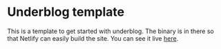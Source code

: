 # Underblog template

This is a template to get started with underblog. The binary is in there so that Netlify can easily build the site. You can see it live [here](https://underblog-template.netlify.app/).
